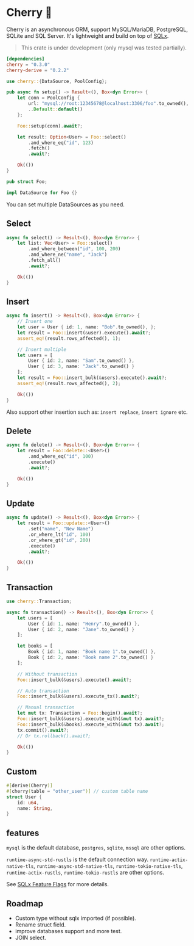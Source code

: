 # Cherry 🍒

Cherry is an asynchronous ORM, support MySQL/MariaDB, PostgreSQL, SQLite and SQL Server. 
It's lightweight and build on top of [SQLx](https://github.com/launchbadge/sqlx). 

> This crate is under development (only mysql was tested partially).

```toml
[dependencies]
cherry = "0.3.0"
cherry-derive = "0.2.2"
```

```rust
use cherry::{DataSource, PoolConfig};

pub async fn setup() -> Result<(), Box<dyn Error>> {
    let conn = PoolConfig {
        url: "mysql://root:12345678@localhost:3306/foo".to_owned(),
        ..Default::default()
    };

    Foo::setup(conn).await?;

    let result: Option<User> = Foo::select()
        .and_where_eq("id", 123)
        .fetch()
        .await?;

    Ok(())
}

pub struct Foo;

impl DataSource for Foo {}
```

You can set multiple DataSources as you need.

## Select
```rust
async fn select() -> Result<(), Box<dyn Error>> {
    let list: Vec<User> = Foo::select()
        .and_where_between("id", 100, 200)
        .and_where_ne("name", "Jack")
        .fetch_all()
        .await?;

    Ok(())
}
```

## Insert
```rust
async fn insert() -> Result<(), Box<dyn Error>> {
    // Insert one
    let user = User { id: 1, name: "Bob".to_owned(), };
    let result = Foo::insert(&user).execute().await?;
    assert_eq!(result.rows_affected(), 1);

    // Insert multiple
    let users = [
        User { id: 2, name: "Sam".to_owned() },
        User { id: 3, name: "Jack".to_owned() }
    ];
    let result = Foo::insert_bulk(&users).execute().await?;
    assert_eq!(result.rows_affected(), 2);

    Ok(())
}
```
Also support other insertion such as: `insert replace`, `insert ignore` etc.

## Delete

```rust
async fn delete() -> Result<(), Box<dyn Error>> {
    let result = Foo::delete::<User>()
        .and_where_eq("id", 100)
        .execute()
        .await?;

    Ok(())
}
```

## Update

```rust
async fn update() -> Result<(), Box<dyn Error>> {
    let result = Foo::update::<User>()
        .set("name", "New Name")
        .or_where_lt("id", 100)
        .or_where_gt("id", 200)
        .execute()
        .await?;

    Ok(())
}
```

## Transaction

```rust
use cherry::Transaction;

async fn transaction() -> Result<(), Box<dyn Error>> {
    let users = [
        User { id: 1, name: "Henry".to_owned() },
        User { id: 2, name: "Jane".to_owned() }
    ];

    let books = [
        Book { id: 1, name: "Book name 1".to_owned() },
        Book { id: 2, name: "Book name 2".to_owned() }
    ];

    // Without transaction
    Foo::insert_bulk(&users).execute().await?;

    // Auto transaction
    Foo::insert_bulk(&users).execute_tx().await?;

    // Manual transaction
    let mut tx: Transaction = Foo::begin().await?;
    Foo::insert_bulk(&users).execute_with(&mut tx).await?;
    Foo::insert_bulk(&books).execute_with(&mut tx).await?;
    tx.commit().await?;
    // Or tx.rollback().await?;

    Ok(())
}
```

## Custom
```rust
#[derive(Cherry)]
#[cherry(table = "other_user")] // custom table name
struct User {
    id: u64,
    name: String,
}
```

## features
`mysql` is the default database, `postgres`, `sqlite`, `mssql` are other options.

`runtime-async-std-rustls` is the default connection way. `runtime-actix-native-tls`, 
`runtime-async-std-native-tls`,
`runtime-tokio-native-tls`, `runtime-actix-rustls`, `runtime-tokio-rustls` are other options.

See [SQLx Feature Flags](https://github.com/launchbadge/sqlx#cargo-feature-flags) for more details.

## Roadmap
- Custom type without sqlx imported (if possible).
- Rename struct field.
- improve databases support and more test.
- JOIN select.